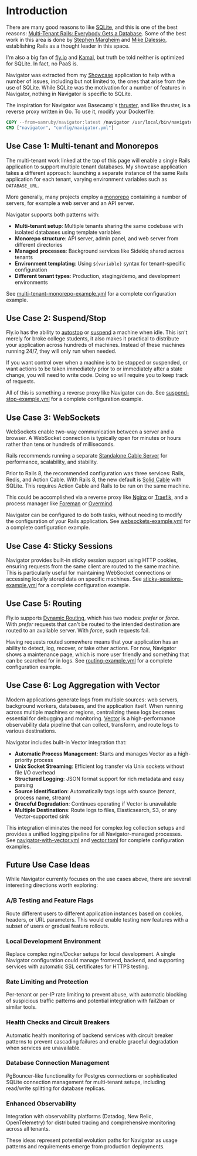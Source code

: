 # Introduction

There are many good reasons to like [SQLite](https://sqlite.org/), and this is one of the best reasons: [Multi-Tenant Rails: Everybody Gets a Database](https://www.youtube.com/watch?v=Sc4FJ0EZTAg). Some of the best work in this area is done by [Stephen Margheim](https://fractaledmind.com/) and [Mike Dalessio](https://mike.daless.io/), establishing Rails as a thought leader in this space.

I'm also a big fan of [fly.io](https://fly.io/) and [Kamal](https://kamal-deploy.org/), but truth be told neither is optimized for SQLite. In fact, no PaaS is.

Navigator was extracted from my [Showcase](https://github.com/rubys/showcase?tab=readme-ov-file#showcase) application to help with a number of issues, including but not limited to, the ones that arise from the use of SQLite. While SQLite was the motivation for a number of features in Navigator, nothing in Navigator is specific to SQLite.

The inspiration for Navigator was Basecamp's [thruster](https://github.com/basecamp/thruster?tab=readme-ov-file#thruster), and like thruster, is a reverse proxy written in Go. To use it, modify your Dockerfile:

```dockerfile
COPY --from=samruby/navigator:latest /navigator /usr/local/bin/navigator
CMD ["navigator", "config/navigator.yml"]
```

## Use Case 1: Multi-tenant and Monorepos

The multi-tenant work linked at the top of this page will enable a single Rails application to support multiple tenant databases. My showcase application takes a different approach: launching a separate instance of the same Rails application for each tenant, varying environment variables such as `DATABASE_URL`.

More generally, many projects employ a [monorepo](https://en.wikipedia.org/wiki/Monorepo) containing a number of servers, for example a web server and an API server.

Navigator supports both patterns with:
- **Multi-tenant setup**: Multiple tenants sharing the same codebase with isolated databases using template variables
- **Monorepo structure**: API server, admin panel, and web server from different directories
- **Managed processes**: Background services like Sidekiq shared across tenants
- **Environment templating**: Using `${variable}` syntax for tenant-specific configuration
- **Different tenant types**: Production, staging/demo, and development environments

See [multi-tenant-monorepo-example.yml](examples/multi-tenant-monorepo-example.yml) for a complete configuration example.

## Use Case 2: Suspend/Stop

Fly.io has the ability to [autostop](https://fly.io/docs/launch/autostop-autostart/) or [suspend](https://fly.io/docs/reference/suspend-resume/) a machine when idle. This isn't merely for broke college students, it also makes it practical to distribute your application across hundreds of machines. Instead of these machines running 24/7, they will only run when needed.

If you want control over when a machine is to be stopped or suspended, or want actions to be taken immediately prior to or immediately after a state change, you will need to write code. Doing so will require you to keep track of requests.

All of this is something a reverse proxy like Navigator can do. See [suspend-stop-example.yml](examples/suspend-stop-example.yml) for a complete configuration example.

## Use Case 3: WebSockets

WebSockets enable two-way communication between a server and a browser. A WebSocket connection is typically open for minutes or hours rather than tens or hundreds of milliseconds.

Rails recommends running a separate [Standalone Cable Server](https://guides.rubyonrails.org/action_cable_overview.html#running-standalone-cable-servers) for performance, scalability, and stability.

Prior to Rails 8, the recommended configuration was three services: Rails, Redis, and Action Cable. With Rails 8, the new default is [Solid Cable](https://github.com/rails/solid_cable?tab=readme-ov-file#solid-cable) with SQLite. This requires Action Cable and Rails to be run on the same machine.

This could be accomplished via a reverse proxy like [Nginx](https://nginx.org/) or [Traefik](https://traefik.io/traefik), and a process manager like [Foreman](https://github.com/ddollar/foreman?tab=readme-ov-file#foreman) or [Overmind](https://github.com/DarthSim/overmind/blob/master/README.md).

Navigator can be configured to do both tasks, without needing to modify the configuration of your Rails application. See [websockets-example.yml](examples/websockets-example.yml) for a complete configuration example.

## Use Case 4: Sticky Sessions

Navigator provides built-in sticky session support using HTTP cookies, ensuring requests from the same client are routed to the same machine. This is particularly useful for maintaining WebSocket connections or accessing locally stored data on specific machines. See [sticky-sessions-example.yml](examples/sticky-sessions-example.yml) for a complete configuration example.

## Use Case 5: Routing

Fly.io supports [Dynamic Routing](https://fly.io/docs/networking/dynamic-request-routing/), which has two modes: _prefer_ or _force_. With _prefer_ requests that can't be routed to the intended destination are routed to an available server. With _force_, such requests fail.

Having requests routed somewhere means that your application has an ability to detect, log, recover, or take other actions. For now, Navigator shows a maintenance page, which is more user friendly and something that can be searched for in logs. See [routing-example.yml](examples/routing-example.yml) for a complete configuration example.

## Use Case 6: Log Aggregation with Vector

Modern applications generate logs from multiple sources: web servers, background workers, databases, and the application itself. When running across multiple machines or regions, centralizing these logs becomes essential for debugging and monitoring. [Vector](https://vector.dev/) is a high-performance observability data pipeline that can collect, transform, and route logs to various destinations.

Navigator includes built-in Vector integration that:
- **Automatic Process Management**: Starts and manages Vector as a high-priority process
- **Unix Socket Streaming**: Efficient log transfer via Unix sockets without file I/O overhead
- **Structured Logging**: JSON format support for rich metadata and easy parsing
- **Source Identification**: Automatically tags logs with source (tenant, process name, stream)
- **Graceful Degradation**: Continues operating if Vector is unavailable
- **Multiple Destinations**: Route logs to files, Elasticsearch, S3, or any Vector-supported sink

This integration eliminates the need for complex log collection setups and provides a unified logging pipeline for all Navigator-managed processes. See [navigator-with-vector.yml](examples/navigator-with-vector.yml) and [vector.toml](examples/vector.toml) for complete configuration examples.

## Future Use Case Ideas

While Navigator currently focuses on the use cases above, there are several interesting directions worth exploring:

### A/B Testing and Feature Flags
Route different users to different application instances based on cookies, headers, or URL parameters. This would enable testing new features with a subset of users or gradual feature rollouts.

### Local Development Environment
Replace complex nginx/Docker setups for local development. A single Navigator configuration could manage frontend, backend, and supporting services with automatic SSL certificates for HTTPS testing.

### Rate Limiting and Protection
Per-tenant or per-IP rate limiting to prevent abuse, with automatic blocking of suspicious traffic patterns and potential integration with fail2ban or similar tools.

### Health Checks and Circuit Breakers
Automatic health monitoring of backend services with circuit breaker patterns to prevent cascading failures and enable graceful degradation when services are unavailable.

### Database Connection Management
PgBouncer-like functionality for Postgres connections or sophisticated SQLite connection management for multi-tenant setups, including read/write splitting for database replicas.

### Enhanced Observability
Integration with observability platforms (Datadog, New Relic, OpenTelemetry) for distributed tracing and comprehensive monitoring across all tenants.

These ideas represent potential evolution paths for Navigator as usage patterns and requirements emerge from production deployments.